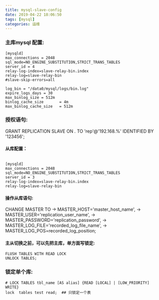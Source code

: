 ```yaml
---
title: mysql-slave-config
date: 2019-04-22 18:06:50
tags: [mysql]
categories: 运维
---
```



### 主库mysql 配置: 

 
 ```
[mysqld]
max_connections = 2048
sql_mode=NO_ENGINE_SUBSTITUTION,STRICT_TRANS_TABLES 
server_id = 4
relay-log-index=slave-relay-bin.index
relay-log=slave-relay-bin 
#slave-skip-errors=all

log_bin = "/data0/mysql/logs/bin.log"
expire_logs_days = 30
max_binlog_size = 512m
binlog_cache_size       = 4m
max_binlog_cache_size   = 512m
```
### 授权语句: 
GRANT REPLICATION SLAVE ON *.* TO 'rep'@'192.168.%'  IDENTIFIED BY '123456';


#### 从库配置： 
```

[mysqld]
max_connections = 2048
sql_mode=NO_ENGINE_SUBSTITUTION,STRICT_TRANS_TABLES 
server_id = 3
relay-log-index=slave-relay-bin.index
relay-log=slave-relay-bin 

```

#### 操作从库语句:
CHANGE MASTER TO
           ->     MASTER_HOST='master_host_name',
            ->     MASTER_USER='replication_user_name',
            ->     MASTER_PASSWORD='replication_password',
            ->     MASTER_LOG_FILE='recorded_log_file_name',
            ->     MASTER_LOG_POS=recorded_log_position;




#### 主从切换之前，可以先把主库，单方面写锁定:

```shell
FLUSH TABLES WITH READ LOCK
UNLOCK TABLES;
```

### 锁定单个库:
```shell
# LOCK TABLES tbl_name [AS alias] {READ [LOCAL] | [LOW_PRIORITY] WRITE}
lock  tables test read;  ## 只锁定一个表
```
